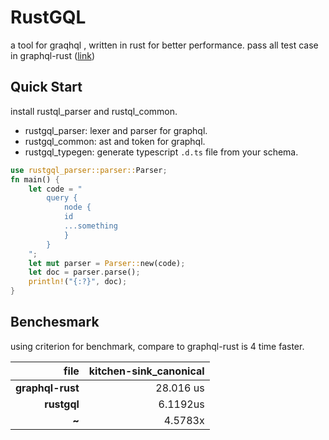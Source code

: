 # RustGQL
a tool for graqhql , written in rust for better performance. pass all test case in graphql-rust ([link](https://github.com/graphql-rust/graphql-parser/tree/master/tests))

## Quick Start
install rustql_parser and rustql_common.
- rustgql_parser: lexer and parser for graphql.
- rustgql_common: ast and token for graphql.
- rustgql_typegen: generate typescript `.d.ts` file from your schema.
```rust
use rustgql_parser::parser::Parser;
fn main() {
    let code = "
        query {
            node {
            id
            ...something
            }
        }
    ";
    let mut parser = Parser::new(code);
    let doc = parser.parse();
    println!("{:?}", doc);
}
```
## Benchesmark
using criterion for benchmark, compare to graphql-rust is 4 time faster.

|      **file**      |  kitchen-sink_canonical |  
| -----------------: | ----------------------: | 
|   **graphql-rust** |               28.016 us | 
|      **rustgql**    |                6.1192us |
|        **~**       |                 4.5783x |